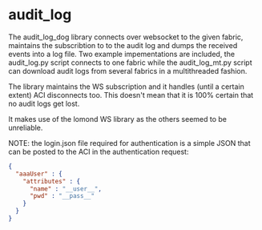 # audit_log

The audit_log_dog library connects over websocket to the given fabric, maintains the subscribtion to to the audit log and dumps the received events into a log file. Two example impementations are included, the audit_log.py script connects to one fabric while the audit_log_mt.py script can download audit logs from several fabrics in a multithreaded fashion. 

The library maintains the WS subscription and it handles (until a certain extent) ACI disconnects too. This doesn't mean that it is 100% certain that no audit logs get lost.

It makes use of the lomond WS library as the others seemed to be unreliable.

NOTE: the login.json file required for authentication is a simple JSON that can be posted to the ACI in the authentication request:

```json
{
  "aaaUser" : {
    "attributes" : {
      "name" : "__user__",
      "pwd" : "__pass__"
    }
  }
}
```
